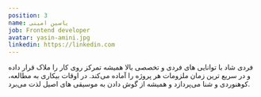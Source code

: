 ```yaml
---
position: 3
name: یاسین امینی
job: Frontend developer
avatar: yasin-amini.jpg
linkedin: https://linkedin.com
---
```


فردی شاد با توانایی های فردی و تخصصی بالا
همیشه تمرکز روی کار را ملاک قرار داده و در سریع ترین زمان ملزومات هر پروژه را آماده می‌کند.
در اوقات بیکاری به مطالعه، کوهنوردی و شنا می‌پردازد و همیشه از گوش دادن به موسیقی های اصیل لذت می‌برد.